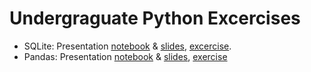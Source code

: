 # Undergraguate Python Excercises

* SQLite: Presentation [notebook](https://github.com/augeas/undergrad-python-exercises/blob/master/notebooks/sqlite_presentation.ipynb) & [slides](https://nbviewer.jupyter.org/format/slides/github/augeas/undergrad-python-exercises/blob/master/notebooks/sqlite_presentation.ipynb#/), [excercise](https://github.com/augeas/undergrad-python-exercises/blob/master/notebooks/sqlite_intro.ipynb).
* Pandas: Presentation [notebook](https://github.com/augeas/undergrad-python-exercises/blob/master/notebooks/pandas_presentation.ipynb) & [slides](https://nbviewer.jupyter.org/format/slides/github/augeas/undergrad-python-exercises/blob/master/notebooks/pandas_presentation.ipynb#/), [exercise](https://github.com/augeas/undergrad-python-exercises/blob/master/notebooks/pandas_intro.ipynb)